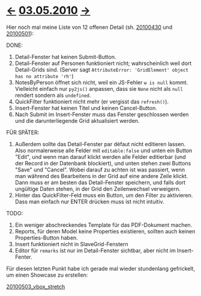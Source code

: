 # [←](20100501.md) [03.05.2010](20100503.md) [→](20100504.md) #

Hier noch mal meine Liste von 12 offenen Detail (sh. [20100430](20100430.md) und [20100501](20100501.md)):

DONE:

  1. Detail-Fenster hat keinen Submit-Button.
  1. Detail-Fenster auf Personen funktioniert nicht; wahrscheinlich weil dort Detail-Grids sind. (Server sagt `AttributeError: 'GridElement' object has no attribute 'rh'`)
  1. NotesByPerson öffnet sich nicht, weil ein JS-Fehler `w is null` kommt. Vielleicht einfach nur `py2js()` anpassen, dass sie `None` nicht als `null` rendert sondern als `undefined`.
  1. QuickFilter funktioniert nicht mehr (er vergisst das `refresh()`).
  1. Insert-Fenster hat keinen Titel und keinen Cancel-Button.
  1. Nach Submit im Insert-Fenster muss das Fenster geschlossen werden und die darunterliegende Grid aktualisiert werden.

FÜR SPÄTER:

  1. Außerdem sollte das Detail-Fenster par défaut nicht editieren lassen. Also normalerweise alle Felder mit `editable:false` und unten ein Button "Edit", und wenn man darauf klickt werden alle Felder editierbar (und der Record in der Datenbank blockiert), und unten stehen zwei Buttons "Save" und "Cancel". Wobei darauf zu achten ist was passiert, wenn man während des Bearbeitens in der Grid auf eine andere Zeile klickt. Dann muss er am besten das Detail-Fenster speichern, und falls dort ungültige Daten stehen, in der Grid den Zeilenwechsel verweigern.
  1. Hinter das QuickFilter-Feld muss ein Button, um den Filter zu aktivieren. Dass man einfach nur ENTER drücken muss ist nicht intuitiv.

TODO:

  1. Ein weniger abschreckendes Template für das PDF-Dokument machen.
  1. Reports, für deren Model keine Properties existieren, sollten auch keinen Properties-Button haben.
  1. Insert funktioniert nicht in SlaveGrid-Fenstern
  1. Editor für `remarks` ist nur im Detail-Fenster sichtbar, aber nicht im Insert-Fenter.


Für diesen letzten Punkt habe ich gerade mal wieder stundenlang gefrickelt, um einen Showcase zu erstellen:

[20100503\_vbox\_stretch](20100503_vbox_stretch.md)